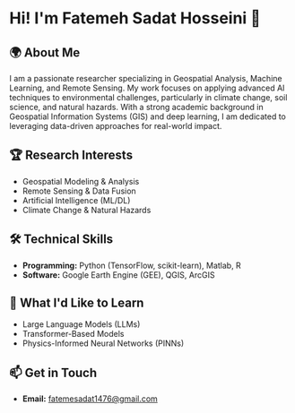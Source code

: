 # Hi! I'm Fatemeh Sadat Hosseini 👋

## 🌍 About Me
I am a passionate researcher specializing in Geospatial Analysis, Machine Learning, and Remote Sensing. My work focuses on applying advanced AI techniques to environmental challenges, particularly in climate change, soil science, and natural hazards. With a strong academic background in Geospatial Information Systems (GIS) and deep learning, I am dedicated to leveraging data-driven approaches for real-world impact.

## 🏆 Research Interests
- Geospatial Modeling & Analysis
- Remote Sensing & Data Fusion
- Artificial Intelligence (ML/DL)
- Climate Change & Natural Hazards

## 🛠️ Technical Skills
- **Programming:** Python (TensorFlow, scikit-learn), Matlab, R
- **Software:** Google Earth Engine (GEE), QGIS, ArcGIS

## 🚀 What I'd Like to Learn
- Large Language Models (LLMs)
- Transformer-Based Models
- Physics-Informed Neural Networks (PINNs)

## 📫 Get in Touch
- **Email:** [fatemesadat1476@gmail.com](mailto:fatemesadat1476@gmail.com)
